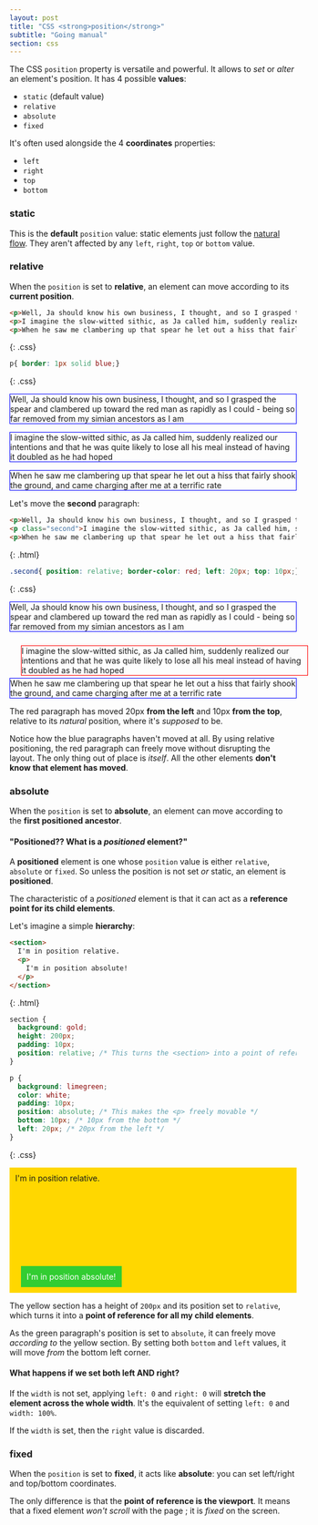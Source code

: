 ```yaml
---
layout: post
title: "CSS <strong>position</strong>"
subtitle: "Going manual"
section: css
---
```


The CSS `position` property is versatile and powerful. It allows to _set_ or _alter_ an element's position. It has 4 possible **values**:

* `static` (default value)
* `relative`
* `absolute`
* `fixed`

It's often used alongside the 4 **coordinates** properties:

* `left`
* `right`
* `top`
* `bottom`

### static

This is the **default** `position` value: static elements just follow the [natural flow](css-the-flow.html). They aren't affected by any `left`, `right`, `top` or `bottom` value.

### relative

When the `position` is set to **relative**, an element can move according to its **current position**.

```html
<p>Well, Ja should know his own business, I thought, and so I grasped the spear and clambered up toward the red man as rapidly as I could - being so far removed from my simian ancestors as I am</p>
<p>I imagine the slow-witted sithic, as Ja called him, suddenly realized our intentions and that he was quite likely to lose all his meal instead of having it doubled as he had hoped</p>
<p>When he saw me clambering up that spear he let out a hiss that fairly shook the ground, and came charging after me at a terrific rate</p>
```
{: .css}

```css
p{ border: 1px solid blue;}
```
{: .css}

<div class="result">
  <p style="border: 1px solid blue;">Well, Ja should know his own business, I thought, and so I grasped the spear and clambered up toward the red man as rapidly as I could - being so far removed from my simian ancestors as I am</p>
  <p style="border: 1px solid blue;">I imagine the slow-witted sithic, as Ja called him, suddenly realized our intentions and that he was quite likely to lose all his meal instead of having it doubled as he had hoped</p>
  <p style="border: 1px solid blue;">When he saw me clambering up that spear he let out a hiss that fairly shook the ground, and came charging after me at a terrific rate</p>
</div>

Let's move the **second** paragraph:

```html
<p>Well, Ja should know his own business, I thought, and so I grasped the spear and clambered up toward the red man as rapidly as I could - being so far removed from my simian ancestors as I am</p>
<p class="second">I imagine the slow-witted sithic, as Ja called him, suddenly realized our intentions and that he was quite likely to lose all his meal instead of having it doubled as he had hoped</p>
<p>When he saw me clambering up that spear he let out a hiss that fairly shook the ground, and came charging after me at a terrific rate</p>
```
{: .html}

```css
.second{ position: relative; border-color: red; left: 20px; top: 10px;}
```
{: .css}

<div class="result">
  <p style="border: 1px solid blue;">Well, Ja should know his own business, I thought, and so I grasped the spear and clambered up toward the red man as rapidly as I could - being so far removed from my simian ancestors as I am</p>
  <p style="border: 1px solid red; position: relative; left: 20px; top: 10px;">I imagine the slow-witted sithic, as Ja called him, suddenly realized our intentions and that he was quite likely to lose all his meal instead of having it doubled as he had hoped</p>
  <p style="border: 1px solid blue;">When he saw me clambering up that spear he let out a hiss that fairly shook the ground, and came charging after me at a terrific rate</p>
</div>

The red paragraph has moved 20px **from the left** and 10px **from the top**, relative to its _natural_ position, where it's _supposed_ to be.

Notice how the blue paragraphs haven't moved at all. By using relative positioning, the red paragraph can freely move without disrupting the layout. The only thing out of place is _itself_. All the other elements **don't know that element has moved**.

### absolute

When the `position` is set to **absolute**, an element can move according to the **first positioned ancestor**.

#### "Positioned?? What is a _positioned_ element?"

A **positioned** element is one whose `position` value is either `relative`, `absolute` or `fixed`. So unless the position is not set _or_ static, an element is **positioned**.

The characteristic of a _positioned_ element is that it can act as a **reference point for its child elements**.

Let's imagine a simple **hierarchy**:

```html
<section>
  I'm in position relative.
  <p>
    I'm in position absolute!
  </p>
</section>
```
{: .html}

```css
section {
  background: gold;
  height: 200px;
  padding: 10px;
  position: relative; /* This turns the <section> into a point of reference for the <p> */
}

p {
  background: limegreen;
  color: white;
  padding: 10px;
  position: absolute; /* This makes the <p> freely movable */
  bottom: 10px; /* 10px from the bottom */
  left: 20px; /* 20px from the left */
}
```
{: .css}

<div class="result">
  <section style="background: gold; height: 200px; margin: 1em 0; padding: 10px; position: relative;">
    I'm in position relative.
    <p style="background: limegreen; bottom: 10px; color: white; left: 20px; margin: 0; padding: 10px; position: absolute;">
      I'm in position absolute!
    </p>
  </section>
</div>

The yellow section has a height of `200px` and its position set to `relative`, which turns it into a **point of reference for all my child elements**.

As the green paragraph's position is set to `absolute`, it can freely move _according to_ the yellow section. By setting both `bottom` and `left` values, it will move _from_ the bottom left corner.

#### What happens if we set both left AND right?

If the `width` is not set, applying `left: 0` and `right: 0` will **stretch the element across the whole width**. It's the equivalent of setting `left: 0` and `width: 100%`.

If the `width` is set, then the `right` value is discarded.

### fixed

When the `position` is set to **fixed**, it acts like **absolute**: you can set left/right and top/bottom coordinates.

The only difference is that the **point of reference is the viewport**. It means that a fixed element _won't scroll_ with the page ; it is _fixed_ on the screen.